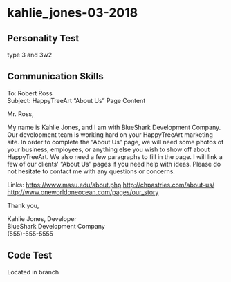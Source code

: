 # kahlie_jones-03-2018

## Personality Test

type 3 and 3w2

## Communication Skills

To:          Robert Ross  
Subject:     HappyTreeArt “About Us” Page Content

Mr. Ross,

My name is Kahlie Jones, and I am with BlueShark Development Company. Our development team is working hard on your HappyTreeArt marketing site. In order to complete the “About Us” page, we will need some photos of your business, employees, or anything else you wish to show off about HappyTreeArt. We also need a few paragraphs to fill in the page. I will link a few of our clients' “About Us” pages if you need help with ideas. Please do not hesitate to contact me with any questions or concerns. 

Links: 
https://www.mssu.edu/about.php
http://chpastries.com/about-us/
http://www.oneworldoneocean.com/pages/our_story


Thank you,

Kahlie Jones, Developer  
BlueShark Development Company  
(555)-555-5555

## Code Test

Located in branch

